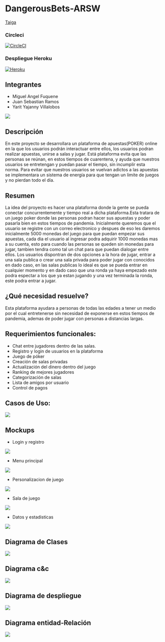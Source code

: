 # DangerousBets-ARSW

[Taiga](https://tree.taiga.io/project/julitom1-dangerousbets-1/backlog)

### Circleci
[![CircleCI](https://circleci.com/gh/MiguelFuquene1024/DangerousBets-ARSW.svg?style=svg)](https://app.circleci.com/pipelines/github/MiguelFuquene1024/DangerousBets-ARSW)

### Despliegue Heroku
[![Heroku](https://www.herokucdn.com/deploy/button.png)](https://dangerousbetsarsw.herokuapp.com/)

 ## Integrantes
  * Miguel Angel Fuquene
  * Juan Sebastian Ramos
  * Yarit Yajanny Villalobos


![](img/poker.jpg)
 
 ## Descripción
 
 En este proyecto se desarrollara un plataforma de apuestas(POKER) online en la que los usuarios podrán interactuar entre ellos, los usuarios podran realizar apuestas, unirse a salas y jugar. Está plataforma evita que las personas se reúnan, en estos tiempos de cuarentena, y ayuda que nuestros usuarios se entretengan y puedan pasar el tiempo, sin incumplir esta norma. Para evitar que nuestros usuarios se vuelvan adictos a las apuestas se implementara un sistema de energía para que tengan un limite de juegos y no pierdan todo el día.
 
## Resumen

La idea del proyecto es hacer una plataforma donde la gente se pueda conectar concurrentemente y tiempo real a dicha plataforma.Esta tratara de un juego poker donde las personas podran hacer sus apuestas y poder pasarla bien en estos tiempos de pandemia. Inicialmente queremos que el usuario se registre con un correo electronico y despues de eso les daremos inicialmente 5000 monedas del juego para que puedan empezar sus apuestas, cada dia el usuario al ingresar podra adquirir 1000 monedas mas a su cuenta, esto para cuando las personas se queden sin monedas para jugar, tambien tendra como tal un chat para que puedan dialogar entre ellos. Los usuarios dispontran de dos opciones a la hora de jugar, entrar a una sala publica o crear una sala privada para poder jugar con conocidos en dado caso, en las salas publicas lo ideal es que se pueda entrar en cualquier momento y en dado caso que una ronda ya haya empezado este podra espectar a los que ya estan jugando y una vez terminada la ronda, este podra entrar a jugar.

## ¿Qué necesidad resuelve?
Esta plataforma ayudara a personas de todas las edades a tener un medio por el cual entretenerse sin necesidad de exponerse en estos tiempos de pandemia, ademas de poder jugar con personas a distancias largas.


## Requerimientos funcionales:
 -	Chat entre jugadores dentro de las salas.
 -	Registro y login de usuarios en la plataforma
 -	Juego de póker
 -	Creación de salas privadas
 -	Actualización del dinero dentro del juego
 -	Ranking de mejores jugadores
 -	Categorización de salas
 -	Lista de amigos por usuario
 -	Control de pagos

 ## Casos de Uso:
 
 ![](img/Diagrama%20Casos%20de%20uso.PNG)
 
## Mockups


- Login y registro


![](img/Mockups/Mockup1.png)


- Menu principal


![](img/Mockups/Mockup2.png)


- Personalizacion de juego


![](img/Mockups/Mockup5.png)


- Sala de juego


![](img/Mockups/Mockup3.png)


- Datos y estadisticas


![](img/Mockups/Mockup4.png)






## Diagrama de Clases
![](img/DiagramaClases.PNG)



## Diagrama c&c

![](https://github.com/MiguelFuquene1024/DangerousBets-ARSW/blob/master/img/cc.jpeg)


## Diagrama de despliegue

![](https://github.com/MiguelFuquene1024/DangerousBets-ARSW/blob/master/img/despliegue.jpeg)

## Diagrama entidad-Relación

![](https://github.com/MiguelFuquene1024/DangerousBets-ARSW/blob/master/img/entidad-relacion.jpeg)

 
